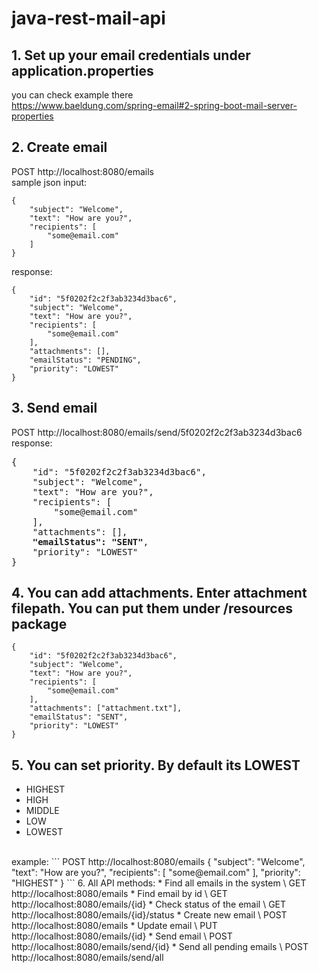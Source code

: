# java-rest-mail-api

## 1. Set up your email credentials under application.properties
you can check example there\
https://www.baeldung.com/spring-email#2-spring-boot-mail-server-properties

## 2. Create email
POST http://localhost:8080/emails
</br>
sample json input:
```
{
    "subject": "Welcome",
    "text": "How are you?",
    "recipients": [
    	"some@email.com"
    ]
}
```
response:
```
{
    "id": "5f0202f2c2f3ab3234d3bac6",
    "subject": "Welcome",
    "text": "How are you?",
    "recipients": [
        "some@email.com"
    ],
    "attachments": [],
    "emailStatus": "PENDING",
    "priority": "LOWEST"
}
```
## 3. Send email
POST http://localhost:8080/emails/send/5f0202f2c2f3ab3234d3bac6
</br>
response:
<pre>
{
    "id": "5f0202f2c2f3ab3234d3bac6",
    "subject": "Welcome",
    "text": "How are you?",
    "recipients": [
        "some@email.com"
    ],
    "attachments": [],
    <b>"emailStatus": "SENT"</b>,
    "priority": "LOWEST"
}
</pre>
## 4. You can add attachments. Enter attachment filepath. You can put them under /resources package
```
{
    "id": "5f0202f2c2f3ab3234d3bac6",
    "subject": "Welcome",
    "text": "How are you?",
    "recipients": [
        "some@email.com"
    ],
    "attachments": ["attachment.txt"],
    "emailStatus": "SENT",
    "priority": "LOWEST"
}
```
## 5. You can set priority. By default its LOWEST
* HIGHEST
* HIGH
* MIDDLE
* LOW
* LOWEST
</br>
example:
```
POST http://localhost:8080/emails
{
    "subject": "Welcome",
    "text": "How are you?",
    "recipients": [
    	"some@email.com"
    ],
    "priority": "HIGHEST"
}
```
6. All API methods:
* Find all emails in the system
\
GET http://localhost:8080/emails
* Find email by id
\
GET http://localhost:8080/emails/{id}
* Check status of the email
\
GET http://localhost:8080/emails/{id}/status
* Create new email
\
POST http://localhost:8080/emails
* Update email
\
PUT http://localhost:8080/emails/{id}
* Send email
\
POST http://localhost:8080/emails/send/{id}
* Send all pending emails
\
POST http://localhost:8080/emails/send/all
